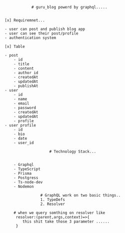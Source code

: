                 # guru_blog powerd by graphql.....


    [x] Requiremnet...

    - user can post and publish blog app
    - user can see their post/profile
    - authentication system

    [x] Table

    - post
        - id
        - title
        - content
        - author id
        - createdAt
        - updatedAt
        - publishAt
    - user
        - id
        - name
        - email
        - password
        - createdAt
        - updatedAt
        - profile
    - user profile
        - id
        - bio
        - date
        - user_id

                        # Technology Stack...


        - Graphql
        - TypeScript
        - Prisma
        - Postgress
        - Ts-node-dev
        - Nodemon

                    # GraphQL work on two basic things..
                    1. TypeDefs
                    2. Resolver

        # when we query somthing on resolver like
         resolver:(parent,args,context)=>{
            this shit take those 3 parameter ......
         }
